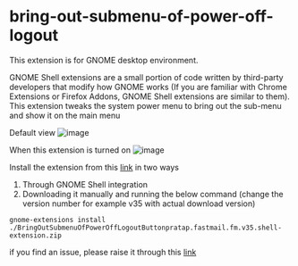 # bring-out-submenu-of-power-off-logout

This extension is for GNOME desktop environment.

GNOME Shell extensions are a small portion of code written by third-party developers that modify how GNOME works
(If you are familiar with Chrome Extensions or Firefox Addons, GNOME Shell extensions are similar to them).
This extension tweaks the system power menu to bring out the sub-menu and show it on the main menu

Default view
![image](https://user-images.githubusercontent.com/40719899/217741920-c8c02c59-1f9c-4361-88c3-e4ed148f2a4b.png)


When this extension is turned on
![image](https://user-images.githubusercontent.com/40719899/217741781-383c8422-3c0f-4710-82b5-b72a84a6e8ff.png)

Install the extension from this [link](https://extensions.gnome.org/extension/2917/bring-out-submenu-of-power-offlogout-button/) in two ways
  1. Through GNOME Shell integration
  2. Downloading it manually and running the below command (change the version number for example v35 with actual download version)
  ````
  gnome-extensions install ./BringOutSubmenuOfPowerOffLogoutButtonpratap.fastmail.fm.v35.shell-extension.zip
  ````
if you find an issue, please raise it through this [link](https://github.com/PRATAP-KUMAR/bring-out-submenu-of-power-off-logout/issues)
